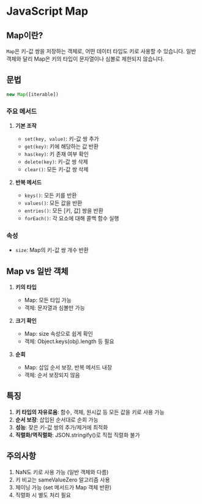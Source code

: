 # JavaScript Map

## Map이란?
`Map`은 키-값 쌍을 저장하는 객체로, 어떤 데이터 타입도 키로 사용할 수 있습니다. 일반 객체와 달리 Map은 키의 타입이 문자열이나 심볼로 제한되지 않습니다.

## 문법
```javascript
new Map([iterable])
```

### 주요 메서드
1. **기본 조작**
   - `set(key, value)`: 키-값 쌍 추가
   - `get(key)`: 키에 해당하는 값 반환
   - `has(key)`: 키 존재 여부 확인
   - `delete(key)`: 키-값 쌍 삭제
   - `clear()`: 모든 키-값 쌍 삭제

2. **반복 메서드**
   - `keys()`: 모든 키를 반환
   - `values()`: 모든 값을 반환
   - `entries()`: 모든 [키, 값] 쌍을 반환
   - `forEach()`: 각 요소에 대해 콜백 함수 실행

### 속성
- `size`: Map의 키-값 쌍 개수 반환

## Map vs 일반 객체
1. **키의 타입**
   - Map: 모든 타입 가능
   - 객체: 문자열과 심볼만 가능

2. **크기 확인**
   - Map: size 속성으로 쉽게 확인
   - 객체: Object.keys(obj).length 등 필요

3. **순회**
   - Map: 삽입 순서 보장, 반복 메서드 내장
   - 객체: 순서 보장되지 않음

## 특징
1. **키 타입의 자유로움**: 함수, 객체, 원시값 등 모든 값을 키로 사용 가능
2. **순서 보장**: 삽입된 순서대로 순회 가능
3. **성능**: 잦은 키-값 쌍의 추가/제거에 최적화
4. **직렬화/역직렬화**: JSON.stringify()로 직접 직렬화 불가

## 주의사항
1. NaN도 키로 사용 가능 (일반 객체와 다름)
2. 키 비교는 sameValueZero 알고리즘 사용
3. 체이닝 가능 (set 메서드가 Map 객체 반환)
4. 직렬화 시 별도 처리 필요 